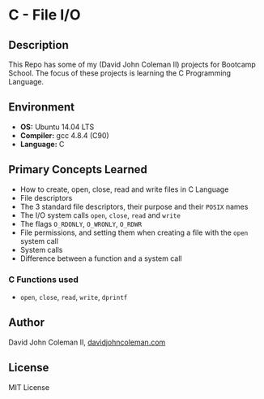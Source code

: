 # C - File I/O

## Description

This Repo has some of my (David John Coleman II) projects for Bootcamp School.
The focus of these projects is learning the C Programming Language.

## Environment

* __OS:__ Ubuntu 14.04 LTS
* __Compiler:__ gcc 4.8.4 (C90)
* __Language:__ C

## Primary Concepts Learned

  * How to create, open, close, read and write files in C Language
  * File descriptors
  * The 3 standard file descriptors, their purpose and their ``POSIX`` names
  * The I/O system calls ``open``, ``close``, ``read`` and ``write``
  * The flags ``O_RDONLY``, ``O_WRONLY``, ``O_RDWR``
  * File permissions, and setting them when creating a file with the ``open``
  system call
  * System calls
  * Difference between a function and a system call

### C Functions used

* ``open``, ``close``, ``read``, ``write``, ``dprintf``

## Author

David John Coleman II, [davidjohncoleman.com](http://www.davidjohncoleman.com/)

## License

MIT License
